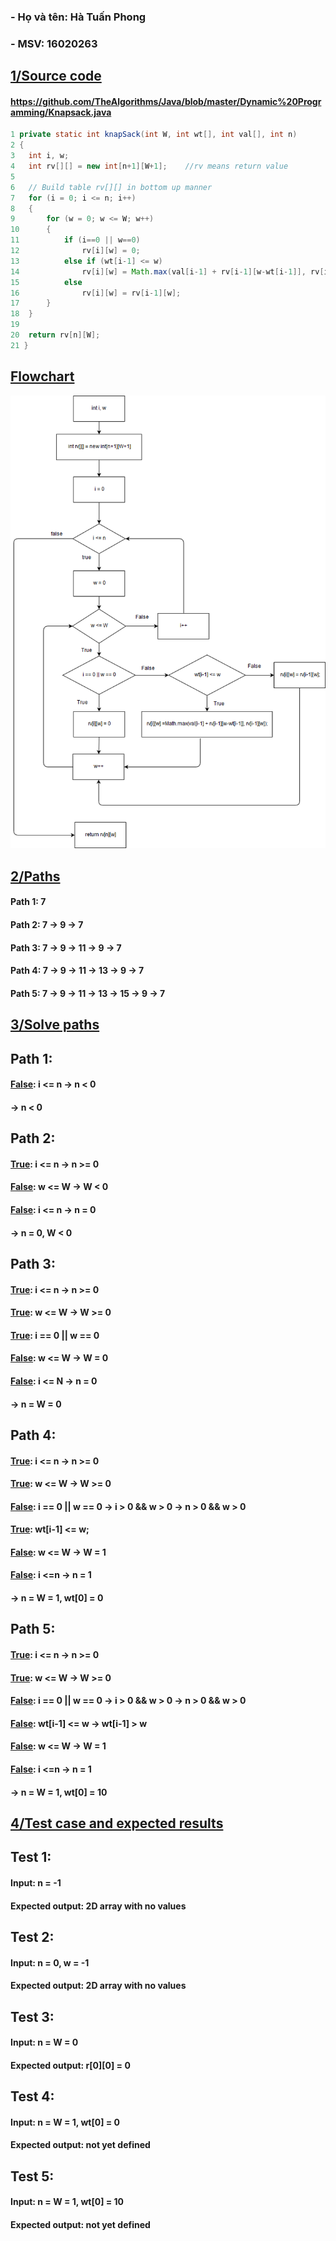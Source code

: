 ### **- Họ và tên: Hà Tuấn Phong**
### **- MSV: 16020263**
## **<u>1/Source code</u>**
#### https://github.com/TheAlgorithms/Java/blob/master/Dynamic%20Programming/Knapsack.java
```Java
1 private static int knapSack(int W, int wt[], int val[], int n)
2 {
3 	int i, w;
4 	int rv[][] = new int[n+1][W+1];    //rv means return value
5 	
6 	// Build table rv[][] in bottom up manner
7 	for (i = 0; i <= n; i++)
8 	{
9 		for (w = 0; w <= W; w++)
10		{
11			if (i==0 || w==0)
12				rv[i][w] = 0;
13			else if (wt[i-1] <= w)
14				rv[i][w] = Math.max(val[i-1] + rv[i-1][w-wt[i-1]], rv[i-1][w]);
15			else
16				rv[i][w] = rv[i-1][w];
17		}
18	}
19	
20	return rv[n][W];
21 }
```
## **<u>Flowchart</u>**
![](Knapsack.png)

## **<u>2/Paths</u>**
#### **Path 1:** 7
#### **Path 2:** 7 &rarr; 9 &rarr; 7
#### **Path 3:** 7 &rarr; 9 &rarr; 11 &rarr; 9 &rarr; 7
#### **Path 4:** 7 &rarr; 9 &rarr; 11 &rarr; 13 &rarr; 9 &rarr; 7 
#### **Path 5:** 7 &rarr; 9 &rarr; 11 &rarr; 13 &rarr; 15 &rarr; 9 &rarr; 7

## **<u>3/Solve paths</u>**
## **Path 1:**
#### **<u>False</u>**: i <= n &rarr; n < 0
#### &rarr; n < 0
## **Path 2:**
#### **<u>True</u>**: i <= n &rarr; n >= 0
#### **<u>False</u>**: w <= W &rarr; W < 0
#### **<u>False</u>**: i <= n &rarr; n = 0
#### &rarr; n = 0, W < 0
## **Path 3:**
#### **<u>True</u>**: i <= n &rarr; n >= 0
#### **<u>True</u>**: w <= W &rarr; W >= 0
#### **<u>True</u>**: i == 0 || w == 0
#### **<u>False</u>**: w <= W &rarr; W = 0
#### **<u>False</u>**: i <= N &rarr; n = 0
#### &rarr; n = W = 0
## **Path 4:**
#### **<u>True</u>**: i <= n &rarr; n >= 0
#### **<u>True</u>**: w <= W &rarr; W >= 0
#### **<u>False</u>**: i == 0 || w == 0 &rarr; i > 0 && w > 0 &rarr; n > 0 && w > 0
#### **<u>True</u>**: wt[i-1] <= w;
#### **<u>False</u>**: w <= W &rarr; W = 1
#### **<u>False</u>**: i <=n &rarr; n = 1
#### &rarr; n = W = 1, wt[0] = 0
## **Path 5:**
#### **<u>True</u>**: i <= n &rarr; n >= 0
#### **<u>True</u>**: w <= W &rarr; W >= 0
#### **<u>False</u>**: i == 0 || w == 0 &rarr; i > 0 && w > 0 &rarr; n > 0 && w > 0
#### **<u>False</u>**: wt[i-1] <= w &rarr; wt[i-1] > w
#### **<u>False</u>**: w <= W &rarr; W = 1
#### **<u>False</u>**: i <=n &rarr; n = 1
#### &rarr; n = W = 1, wt[0] = 10
## **<u>4/Test case and expected results</u>**
## **Test 1:**
#### **Input**: n = -1
#### **Expected output**: 2D array with no values
## **Test 2:**
#### **Input**: n = 0, w = -1
#### **Expected output**: 2D array with no values
## **Test 3:**
#### **Input**: n = W = 0
#### **Expected output**: r[0][0] = 0
## **Test 4:**
#### **Input**: n = W = 1, wt[0] = 0
#### **Expected output**: not yet defined
## **Test 5:**
#### **Input**: n = W = 1, wt[0] = 10
#### **Expected output**: not yet defined

